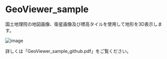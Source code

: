# GeoViewer_sample

国土地理院の地図画像、衛星画像及び標高タイルを使用して地形を3D表示します。

![image](https://user-images.githubusercontent.com/87124105/227708271-6480aabe-7f26-433b-a88e-4eb87e34c693.png)

詳しくは「GeoViewer_sample_github.pdf」をご覧ください。
